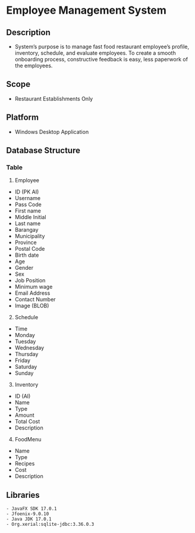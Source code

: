 # Employee Management System 

## Description
- System’s purpose is to manage fast food restaurant employee’s profile, inventory, schedule, and evaluate employees. To create a smooth onboarding process, constructive feedback is easy, less paperwork of the employees. 

## Scope
- Restaurant Establishments Only

## Platform 
- Windows Desktop Application 

## Database Structure
### Table
1. Employee
- ID (PK AI)
- Username
- Pass Code
- First name
- Middle Initial
- Last name
- Barangay
- Municipality
- Province
- Postal Code
- Birth date
- Age
- Gender
- Sex
- Job Position
- Minimum wage
- Email Address
- Contact Number
- Image (BLOB)

2. Schedule
- Time
- Monday
- Tuesday
- Wednesday
- Thursday
- Friday
- Saturday
- Sunday

3. Inventory
- ID (AI)
- Name
- Type
- Amount
- Total Cost
- Description

4. FoodMenu
- Name
- Type
- Recipes
- Cost
- Description

## Libraries
```
- JavaFX SDK 17.0.1
- Jfoenix-9.0.10
- Java JDK 17.0.1
- Org.xerial:sqlite-jdbc:3.36.0.3
